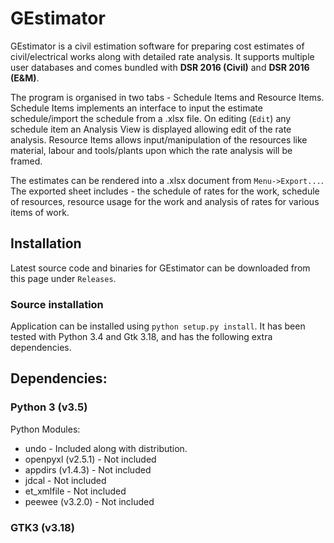 # GEstimator

GEstimator is a civil estimation software for preparing cost estimates of civil/electrical works along with detailed rate analysis. It supports multiple user databases and comes bundled with **DSR 2016 (Civil)** and **DSR 2016 (E&M)**.

The program is organised in two tabs - Schedule Items and Resource Items. Schedule Items implements an interface to input the estimate schedule/import the schedule from a .xlsx file. On editing (`Edit`) any schedule item an Analysis View is displayed allowing edit of the rate analysis. Resource Items allows input/manipulation of the resources like material, labour and tools/plants upon which the rate analysis will be framed.

The estimates can be rendered into a .xlsx document from `Menu->Export...`. The exported sheet includes - the schedule of rates for the work, schedule of resources, resource usage for the work and analysis of rates for various items of work.

## Installation

Latest source code and binaries for GEstimator can be downloaded from this page under `Releases`.

### Source installation

Application can be installed using `python setup.py install`. It has been tested with Python 3.4 and Gtk 3.18, and has the following extra dependencies.

## Dependencies:

### Python 3 (v3.5)

Python Modules:

* undo - Included along with distribution.
* openpyxl (v2.5.1) - Not included
* appdirs (v1.4.3) - Not included
* jdcal - Not included
* et_xmlfile - Not included
* peewee (v3.2.0) - Not included

### GTK3  (v3.18)
